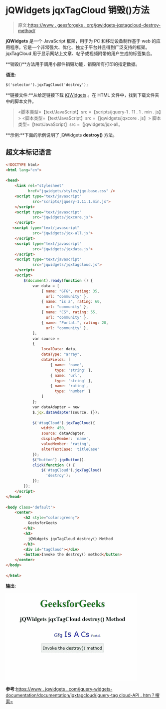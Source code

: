 # jQWidgets jqxTagCloud 销毁()方法

> 原文:[https://www . geesforgeks . org/jqwidgets-jqxtagcloud-destroy-method/](https://www.geeksforgeeks.org/jqwidgets-jqxtagcloud-destroy-method/)

**jQWidgets** 是一个 JavaScript 框架，用于为 PC 和移动设备制作基于 web 的应用程序。它是一个非常强大、优化、独立于平台并且得到广泛支持的框架。jqxTagCloud 用于显示网站上文章、帖子或视频附带的用户生成的标签集合。

**销毁()**方法用于调用小部件销毁功能，销毁所有打印的指定数据。

**语法:**

```html
$('selector').jqxTagCloud('destroy'); 
```

**链接文件:**从给定链接下载 [jQWidgets](https://www.jqwidgets.com/download/) 。在 HTML 文件中，找到下载文件夹中的脚本文件。

> <link rel="”stylesheet”" href="”jqwidgets/styles/jqx.base.css”" type="”text/css”">
> <脚本类型=【text/JavaScript】src =【scripts/jquery-1 . 11 . 1 . min . js】></脚本>
> <脚本类型=【text/JavaScript】src =【jqwidgets/jqxcore . js】></脚本>
> 脚本类型=【text/JavaScript】src =【jqwidgets/jqx-all。

**示例:**下面的示例说明了 jQWidgets **destroy()** 方法。

## 超文本标记语言

```html
<!DOCTYPE html>
<html lang="en">

<head>
    <link rel="stylesheet" 
          href="jqwidgets/styles/jqx.base.css" />
    <script type="text/javascript" 
            src="scripts/jquery-1.11.1.min.js">
    </script>
    <script type="text/javascript" 
            src="jqwidgets/jqxcore.js">
    </script>
   <script type="text/javascript" 
            src="jqwidgets/jqx-all.js">
    </script>
    <script type="text/javascript" 
            src="jqwidgets/jqxdata.js">
    </script>
    <script type="text/javascript" 
            src="jqwidgets/jqxtagcloud.js">
    </script>
    <script>
        $(document).ready(function () {
            var data = [
                { name: "GFG", rating: 35,
                  url: "community" },
                { name: "is a", rating: 60,
                  url: "community" },
                { name: "CS", rating: 55, 
                  url: "community" },
                { name: "Portal.", rating: 20, 
                  url: "community" },
            ];
            var source =
            {
                localData: data,
                dataType: "array",
                dataFields: [
                    { name: 'name', 
                      type: 'string' },
                    { name: 'url', 
                      type: 'string' },
                    { name: 'rating', 
                      type: 'number' }
                ]
            };
            var dataAdapter = new 
            $.jqx.dataAdapter(source, {});

            $('#tagCloud').jqxTagCloud({
                width: 450,
                source: dataAdapter,
                displayMember: 'name',
                valueMember: 'rating',
                alterTextCase: 'titleCase'
            });
            $("button").jqxButton().
            click(function () {
                $('#tagCloud').jqxTagCloud(
                  'destroy');
            });
        });
    </script>
</head>

<body class='default'>
    <center>
        <h2 style="color:green;"> 
          GeeksforGeeks 
        </h2>
        <h3> 
          jQWidgets jqxTagCloud destroy() Method 
        </h3>
        <div id="tagCloud"></div>
        <button>Invoke the destroy() method</button>
    </center>
</body>

</html>
```

**输出:**

![](img/7c65556a6b8897809b8ff4c75cc2024d.png)

**参考:**[https://www . jqwidgets . com/jquery-widgets-documentation/documentation/jqxtagcloud/jquery-tag cloud-API . htm？搜索=](https://www.jqwidgets.com/jquery-widgets-documentation/documentation/jqxtagcloud/jquery-tagcloud-api.htm?search=)